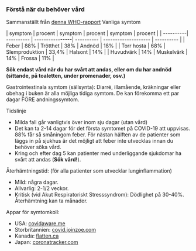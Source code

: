 ### Förstå när du behöver vård

Sammanställt från [denna WHO-rapport](https://www.who.int/docs/default-source/coronaviruse/who-china-joint-mission-on-covid-19-final-report.pdf)
Vanliga symtom 

<div class="table-wrap" markdown="1">
| symptom | procent | symptom | procent | symptom | procent | 
| ----------| ---------- | ----------------| ---------- | --------------------  | ---------- |
| Feber | 88% | Trötthet | 38% | Andnöd | 18% | 
| Torr hosta | 68% | Slemproduktion | 33,4% | Halsont | 14% | 
| Huvudvärk | 14% | Muskelvärk | 14% | Frossa | 11% | 
</div>

**Sök endast vård när du har svårt att andas, eller om du har andnöd (sittande, på toaletten, under promenader, osv.)** 

Gastrointestinala symtom (sällsynta): 
Diarré, illamående, kräkningar eller obehag i buken är alla möjliga tidiga symtom. De kan förekomma ett par dagar FÖRE andningssymtom. 

Tidslinje
- Milda fall går vanligtvis över inom sju dagar (utan vård) 
- Det kan ta 2-14 dagar för det första symtomet på COVID-19 att uppvisas. 88% får så småningom feber. 
För nästan hälften av de patienter som läggs in på sjukhus är det möjligt att feber inte utvecklas innan du behöver söka vård. 
- Kring och efter dag 5 kan patienter med underliggande sjukdomar ha svårt att andas (**Sök vård!**). 

 Återhämtningstid: (för alla patienter som utvecklar lunginflammation) 
 - Mild: några dagar. 
 - Allvarlig: 2-1/2 veckor. 
 - Kritisk (vid Akut Respiratoriskt Stresssyndrom): Dödlighet på 30-40%. Återhämtning kan ta månader. 

 Appar för symtomkoll: 
-  USA: [covidaware.me](https://covidaware.me/)
-  Storbritannien: [covid.joinzoe.com](https://covid.joinzoe.com)
-  Kanada: [flatten.ca](https://flatten.ca/) 
-  Japan: [coronatracker.com](https://www.coronatracker.com/)
